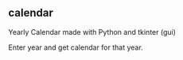 ## calendar

Yearly Calendar made with Python and tkinter (gui)  

Enter year and get calendar for that year.
